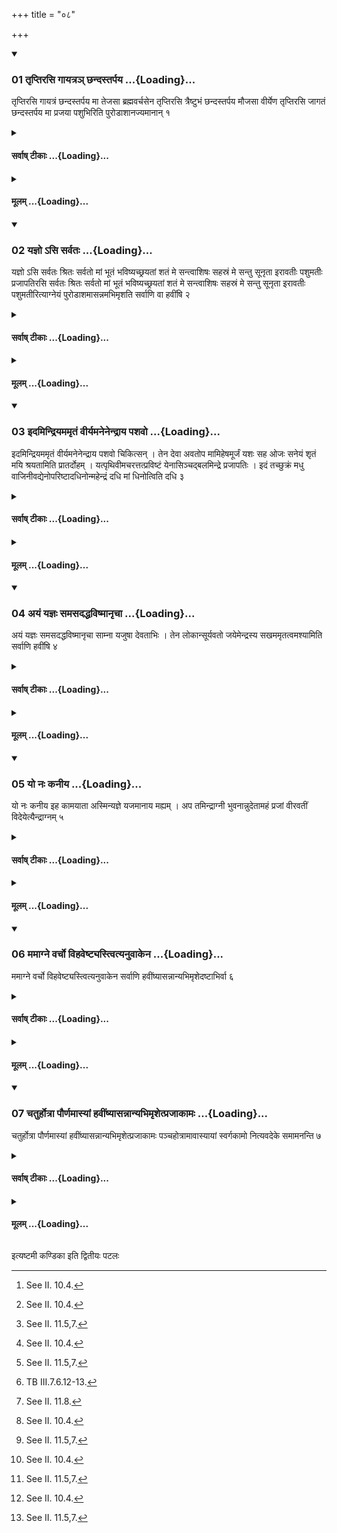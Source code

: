 +++
title = "०८"

+++

<div class="js_include" includetitle="true" newlevelforh1="3" unfilled url="/vedAH_yajuH/taittirIyam/sUtram/ApastambaH/shrautam/vishvAsa-prastutiH/04/08/01_tRptirasi_gAyatra~n_Chandastarpaya.md">
<details open><summary><h3>01 तृप्तिरसि गायत्रञ् छन्दस्तर्पय ...{Loading}...</h3></summary>

तृप्तिरसि गायत्रं छन्दस्तर्पय मा तेजसा ब्रह्मवर्चसेन तृप्तिरसि त्रैष्टुभं छन्दस्तर्पय मौजसा वीर्येण तृप्तिरसि जागतं छन्दस्तर्पय मा प्रजया पशुभिरिति पुरोडाशानज्यमानान् १
</details>
</div>
<div class="js_include collapsed" newlevelforh1="4" title="सर्वाष् टीकाः" unfilled url="/vedAH_yajuH/taittirIyam/sUtram/ApastambaH/shrautam/sarvASh_TIkAH/04/08/01_tRptirasi_gAyatra~n_Chandastarpaya.md">
<details><summary><h4>सर्वाष् टीकाः ...{Loading}...</h4></summary>
<details><summary>थिते</summary>

1. With tr̥ptirasi gāytram chandaḥ.. (the sacrificer) addresses the sacrificial breads being anointed (with ghee by the Adhvaryu).[^1]  

[^1]: See II. 10.4.
</details>
</details>
</div>
<div class="js_include collapsed" newlevelforh1="4" title="मूलम्" unfilled url="/vedAH_yajuH/taittirIyam/sUtram/ApastambaH/shrautam/mUlam/04/08/01_tRptirasi_gAyatra~n_Chandastarpaya.md">
<details><summary><h4>मूलम् ...{Loading}...</h4></summary>

तृप्तिरसि गायत्रं छन्दस्तर्पय मा तेजसा ब्रह्मवर्चसेन तृप्तिरसि त्रैष्टुभं छन्दस्तर्पय मौजसा वीर्येण तृप्तिरसि जागतं छन्दस्तर्पय मा प्रजया पशुभिरिति पुरोडाशानज्यमानान् १
</details>
</div>
<div class="js_include" includetitle="true" newlevelforh1="3" unfilled url="/vedAH_yajuH/taittirIyam/sUtram/ApastambaH/shrautam/vishvAsa-prastutiH/04/08/02_yajno.asi_sarvataH.md">
<details open><summary><h3>02 यज्ञो ऽसि सर्वतः ...{Loading}...</h3></summary>

यज्ञो ऽसि सर्वतः श्रितः सर्वतो मां भूतं भविष्यच्छ्रयतां शतं मे सन्त्वाशिषः सहस्रं मे सन्तु सूनृता इरावतीः पशुमतीः प्रजापतिरसि सर्वतः श्रितः सर्वतो मां भूतं भविष्यच्छ्रयतां शतं मे सन्त्वाशिषः सहस्रं मे सन्तु सूनृता इरावतीः पशुमतीरित्याग्नेयं पुरोडाशमासन्नमभिमृशति सर्वाणि वा हवींषि २
</details>
</div>
<div class="js_include collapsed" newlevelforh1="4" title="सर्वाष् टीकाः" unfilled url="/vedAH_yajuH/taittirIyam/sUtram/ApastambaH/shrautam/sarvASh_TIkAH/04/08/02_yajno.asi_sarvataH.md">
<details><summary><h4>सर्वाष् टीकाः ...{Loading}...</h4></summary>
<details><summary>थिते</summary>

2. With yajñosi sarvataḥ śritaḥ...[^1] (he touches) the sacrificial bread for Agni or all the oblation-materials (when they have been placed by the Adhvaryu).[^2]  

[^1]: TB HI.7.6.11-12.  

[^2]: See II. 11.5,7.
</details>
</details>
</div>
<div class="js_include collapsed" newlevelforh1="4" title="मूलम्" unfilled url="/vedAH_yajuH/taittirIyam/sUtram/ApastambaH/shrautam/mUlam/04/08/02_yajno.asi_sarvataH.md">
<details><summary><h4>मूलम् ...{Loading}...</h4></summary>

यज्ञो ऽसि सर्वतः श्रितः सर्वतो मां भूतं भविष्यच्छ्रयतां शतं मे सन्त्वाशिषः सहस्रं मे सन्तु सूनृता इरावतीः पशुमतीः प्रजापतिरसि सर्वतः श्रितः सर्वतो मां भूतं भविष्यच्छ्रयतां शतं मे सन्त्वाशिषः सहस्रं मे सन्तु सूनृता इरावतीः पशुमतीरित्याग्नेयं पुरोडाशमासन्नमभिमृशति सर्वाणि वा हवींषि २
</details>
</div>
<div class="js_include" includetitle="true" newlevelforh1="3" unfilled url="/vedAH_yajuH/taittirIyam/sUtram/ApastambaH/shrautam/vishvAsa-prastutiH/04/08/03_idamindriyamamRtaM_vIryamanenendrAya_pashavo.md">
<details open><summary><h3>03 इदमिन्द्रियममृतं वीर्यमनेनेन्द्राय पशवो ...{Loading}...</h3></summary>

इदमिन्द्रियममृतं वीर्यमनेनेन्द्राय पशवो चिकित्सन् । तेन देवा अवतोप मामिहेषमूर्जं यशः सह ओजः सनेयं शृतं मयि श्रयतामिति प्रातर्दोहम् । यत्पृथिवीमचरत्तत्प्रविष्टं येनासिञ्चद्बलमिन्द्रे प्रजापतिः । इदं तच्छुक्रं मधु वाजिनीवद्येनोपरिष्टादधिनोन्महेन्द्रं दधि मां धिनोत्विति दधि ३
</details>
</div>
<div class="js_include collapsed" newlevelforh1="4" title="सर्वाष् टीकाः" unfilled url="/vedAH_yajuH/taittirIyam/sUtram/ApastambaH/shrautam/sarvASh_TIkAH/04/08/03_idamindriyamamRtaM_vIryamanenendrAya_pashavo.md">
<details><summary><h4>सर्वाष् टीकाः ...{Loading}...</h4></summary>
<details><summary>थिते</summary>

3. With idamindriyamamr̥tam...[^1] (he touches) the morning milk when it has been placed;[^2] with yat pr̥thivīmacarat...[^3] he touches curds (when it has been placed).[^4]  

[^1]: TB III.7.6.12.  

[^2]: See II. 11.8.  

[^3]: TB III.7.6.12-13.  

[^4]: See II. 11.8.
</details>
</details>
</div>
<div class="js_include collapsed" newlevelforh1="4" title="मूलम्" unfilled url="/vedAH_yajuH/taittirIyam/sUtram/ApastambaH/shrautam/mUlam/04/08/03_idamindriyamamRtaM_vIryamanenendrAya_pashavo.md">
<details><summary><h4>मूलम् ...{Loading}...</h4></summary>

इदमिन्द्रियममृतं वीर्यमनेनेन्द्राय पशवो चिकित्सन् । तेन देवा अवतोप मामिहेषमूर्जं यशः सह ओजः सनेयं शृतं मयि श्रयतामिति प्रातर्दोहम् । यत्पृथिवीमचरत्तत्प्रविष्टं येनासिञ्चद्बलमिन्द्रे प्रजापतिः । इदं तच्छुक्रं मधु वाजिनीवद्येनोपरिष्टादधिनोन्महेन्द्रं दधि मां धिनोत्विति दधि ३
</details>
</div>
<div class="js_include" includetitle="true" newlevelforh1="3" unfilled url="/vedAH_yajuH/taittirIyam/sUtram/ApastambaH/shrautam/vishvAsa-prastutiH/04/08/04_ayaM_yajnaH_samasadaddhaviShmAnRchA.md">
<details open><summary><h3>04 अयं यज्ञः समसदद्धविष्मानृचा ...{Loading}...</h3></summary>

अयं यज्ञः समसदद्धविष्मानृचा साम्ना यजुषा देवताभिः । तेन लोकान्सूर्यवतो जयेमेन्द्रस्य सखममृतत्वमश्यामिति सर्वाणि हवींषि ४
</details>
</div>
<div class="js_include collapsed" newlevelforh1="4" title="सर्वाष् टीकाः" unfilled url="/vedAH_yajuH/taittirIyam/sUtram/ApastambaH/shrautam/sarvASh_TIkAH/04/08/04_ayaM_yajnaH_samasadaddhaviShmAnRchA.md">
<details><summary><h4>सर्वाष् टीकाः ...{Loading}...</h4></summary>
<details><summary>थिते</summary>

4. With ayaṁ yajñaḥ samasadat...[^1] (he touches) all the oblation-materials (after they have been placed).[^2]  

[^1]: TB III.7.6.13.  

[^2]: Thus after II.11.8; see also II.11.5.
</details>
</details>
</div>
<div class="js_include collapsed" newlevelforh1="4" title="मूलम्" unfilled url="/vedAH_yajuH/taittirIyam/sUtram/ApastambaH/shrautam/mUlam/04/08/04_ayaM_yajnaH_samasadaddhaviShmAnRchA.md">
<details><summary><h4>मूलम् ...{Loading}...</h4></summary>

अयं यज्ञः समसदद्धविष्मानृचा साम्ना यजुषा देवताभिः । तेन लोकान्सूर्यवतो जयेमेन्द्रस्य सखममृतत्वमश्यामिति सर्वाणि हवींषि ४
</details>
</div>
<div class="js_include" includetitle="true" newlevelforh1="3" unfilled url="/vedAH_yajuH/taittirIyam/sUtram/ApastambaH/shrautam/vishvAsa-prastutiH/04/08/05_yo_naH_kanIya.md">
<details open><summary><h3>05 यो नः कनीय ...{Loading}...</h3></summary>

यो नः कनीय इह कामयाता अस्मिन्यज्ञे यजमानाय मह्यम् । अप तमिन्द्राग्नी भुवनान्नुदेतामहं प्रजां वीरवतीं विदेयेत्यैन्द्राग्नम् ५
</details>
</div>
<div class="js_include collapsed" newlevelforh1="4" title="सर्वाष् टीकाः" unfilled url="/vedAH_yajuH/taittirIyam/sUtram/ApastambaH/shrautam/sarvASh_TIkAH/04/08/05_yo_naH_kanIya.md">
<details><summary><h4>सर्वाष् टीकाः ...{Loading}...</h4></summary>
<details><summary>थिते</summary>

5. With yo naḥ kanīyaḥ...[^1] (he touches) the (sacrificial bread) for Indra-and-Agni.  

[^1]: TB III.7.6.14.
</details>
</details>
</div>
<div class="js_include collapsed" newlevelforh1="4" title="मूलम्" unfilled url="/vedAH_yajuH/taittirIyam/sUtram/ApastambaH/shrautam/mUlam/04/08/05_yo_naH_kanIya.md">
<details><summary><h4>मूलम् ...{Loading}...</h4></summary>

यो नः कनीय इह कामयाता अस्मिन्यज्ञे यजमानाय मह्यम् । अप तमिन्द्राग्नी भुवनान्नुदेतामहं प्रजां वीरवतीं विदेयेत्यैन्द्राग्नम् ५
</details>
</div>
<div class="js_include" includetitle="true" newlevelforh1="3" unfilled url="/vedAH_yajuH/taittirIyam/sUtram/ApastambaH/shrautam/vishvAsa-prastutiH/04/08/06_mamAgne_varcho_vihaveShTyastvityanuvAkena.md">
<details open><summary><h3>06 ममाग्ने वर्चो विहवेष्ट्यस्त्वित्यनुवाकेन ...{Loading}...</h3></summary>

ममाग्ने वर्चो विहवेष्ट्यस्त्वित्यनुवाकेन सर्वाणि हवींष्यासन्नान्यभिमृशेदष्टाभिर्वा ६
</details>
</div>
<div class="js_include collapsed" newlevelforh1="4" title="सर्वाष् टीकाः" unfilled url="/vedAH_yajuH/taittirIyam/sUtram/ApastambaH/shrautam/sarvASh_TIkAH/04/08/06_mamAgne_varcho_vihaveShTyastvityanuvAkena.md">
<details><summary><h4>सर्वाष् टीकाः ...{Loading}...</h4></summary>
<details><summary>थिते</summary>

6. With the section beginning with mamāgne varco vihaveṣu (he touches) all the oblation(-materials which have been placed); or (he may do so) (only) with the first eight (verses) in that section.[^2]  

[^1]: TS IV.7.14.a-k.  

[^2]: TS IV.7.14.a-h. cp. VI.16.7.
</details>
</details>
</div>
<div class="js_include collapsed" newlevelforh1="4" title="मूलम्" unfilled url="/vedAH_yajuH/taittirIyam/sUtram/ApastambaH/shrautam/mUlam/04/08/06_mamAgne_varcho_vihaveShTyastvityanuvAkena.md">
<details><summary><h4>मूलम् ...{Loading}...</h4></summary>

ममाग्ने वर्चो विहवेष्ट्यस्त्वित्यनुवाकेन सर्वाणि हवींष्यासन्नान्यभिमृशेदष्टाभिर्वा ६
</details>
</div>
<div class="js_include" includetitle="true" newlevelforh1="3" unfilled url="/vedAH_yajuH/taittirIyam/sUtram/ApastambaH/shrautam/vishvAsa-prastutiH/04/08/07_chaturhotrA_paurNamAsyAM_havIMShyAsannAnyabhimRshetprajAkAmaH.md">
<details open><summary><h3>07 चतुर्होत्रा पौर्णमास्यां हवींष्यासन्नान्यभिमृशेत्प्रजाकामः ...{Loading}...</h3></summary>

चतुर्होत्रा पौर्णमास्यां हवींष्यासन्नान्यभिमृशेत्प्रजाकामः पञ्चहोत्रामावास्यायां स्वर्गकामो नित्यवदेके समामनन्ति ७
</details>
</div>
<div class="js_include collapsed" newlevelforh1="4" title="सर्वाष् टीकाः" unfilled url="/vedAH_yajuH/taittirIyam/sUtram/ApastambaH/shrautam/sarvASh_TIkAH/04/08/07_chaturhotrA_paurNamAsyAM_havIMShyAsannAnyabhimRshetprajAkAmaH.md">
<details><summary><h4>सर्वाष् टीकाः ...{Loading}...</h4></summary>
<details><summary>थिते</summary>

7. A (sacrificer) desirous of progeny should touch the oblation-materials, which have been placed, with Cāturhotr̥ formula[^1] on the Full-moon-day; a (sacrificer) desirous to get heaven (should touch the oblation-materials which have been placed) with Pañcahotr̥ formula.[^2] In the opinion of some (ritualists) this is as good as obligatory.  

[^1]: TA III.2.  

[^2]: TA III.3. 3. See Satyāśs VI.2.
</details>
</details>
</div>
<div class="js_include collapsed" newlevelforh1="4" title="मूलम्" unfilled url="/vedAH_yajuH/taittirIyam/sUtram/ApastambaH/shrautam/mUlam/04/08/07_chaturhotrA_paurNamAsyAM_havIMShyAsannAnyabhimRshetprajAkAmaH.md">
<details><summary><h4>मूलम् ...{Loading}...</h4></summary>

चतुर्होत्रा पौर्णमास्यां हवींष्यासन्नान्यभिमृशेत्प्रजाकामः पञ्चहोत्रामावास्यायां स्वर्गकामो नित्यवदेके समामनन्ति ७
</details>
</div>

  
इत्यष्टमी कण्डिका 
इति द्वितीयः पटलः
